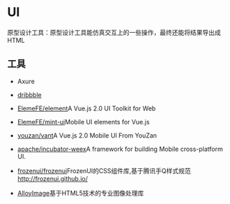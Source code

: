 # UI

原型设计工具：原型设计工具能仿真交互上的一些操作，最终还能将结果导出成 HTML 

## 工具
- Axure

- [dribbble](https://dribbble.com/)
- [ElemeFE/element](https://github.com/ElemeFE/element)A Vue.js 2.0 UI Toolkit for Web
- [ElemeFE/mint-ui](https://github.com/ElemeFE/mint-ui)Mobile UI elements for Vue.js
- [youzan/vant](https://github.com/youzan/vant)A Vue.js 2.0 Mobile UI From YouZan
- [apache/incubator-weex](https://github.com/apache/incubator-weex)A framework for building Mobile cross-platform UI.
- [frozenui/frozenui](https://github.com/frozenui/frozenui)FrozenUI的CSS组件库,基于腾讯手Q样式规范 http://frozenui.github.io/
- [AlloyImage](https://github.com/AlloyTeam/AlloyImage)基于HTML5技术的专业图像处理库
